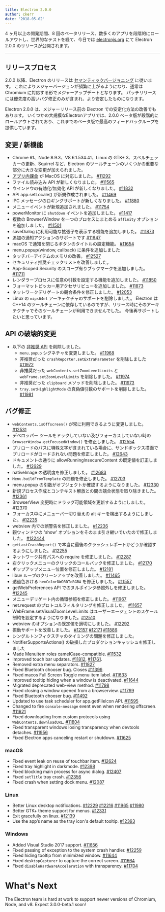 ```yaml
---
title: Electron 2.0.0
author: ckerr
date: '2018-05-02'
---
```


4 ヶ月以上の開発期間、8 回のベータリリース、数多くのアプリを段階的にロールアウトし、世界的なテストを経て、今日では [electronjs.org](https://electronjs.org/) にて Electron 2.0.0 のリリースが公開されます。

---

## リリースプロセス

2.0.0 以降、Electron のリリースは [セマンティックバージョニング](https://electronjs.org/blog/electron-2-semantic-boogaloo) に従います。 これによりメジャーバージョンが頻繁に上がるようになり、通常は Chromium に対応する形でメジャーアップデートとなります。 パッチリリースには優先度の高いバグ修正のみが含まれ、より安定したものになります。

Electron 2.0.0 は、メジャーリリース前の Electron での安定化方法の改善でもあります。 いくつかの大規模なElectronアプリでは、2.0.0 ベータ版が段階的にロールアウトされており、これまでのベータ版で最高のフィードバックループを提供しています。

## 変更 / 新機能

 * Chrome 61、Node 8.9.3、V8 6.1.534.41、Linux の GTK+ 3、スペルチェッカーの更新、Squirrel など、Electron のツールチェーンのいくつかの重要な部分に大きな変更が加えられました。
 * [アプリ内課金](https://electronjs.org/blog/in-app-purchases) が MacOS に対応しました。 [#11292](https://github.com/electron/electron/pull/11292)
 * ファイル読み込み API が新しくなりました。 [#11565](https://github.com/electron/electron/pull/11565)
 * ウインドウの有効化/無効化 API が新しくなりました。 [#11832](https://github.com/electron/electron/pull/11832)
 * API app.setLocale() が新規作成されました。 [#11469](https://github.com/electron/electron/pull/11469)
 * IPC メッセージのロギングサポートが新しくなりました。 [#11880](https://github.com/electron/electron/pull/11880)
 * メニューイベントが新規追加されました。 [#11754](https://github.com/electron/electron/pull/11754)
 * powerMonitor に `shutdown` イベントを追加しました。 [#11417](https://github.com/electron/electron/pull/11417)
 * 複数の BrowserWindow を一つのプロセスにまとめる `affinity` オプションを追加しました。 [#11501](https://github.com/electron/electron/pull/11501)
 * saveDialog に利用可能な拡張子を表示する機能を追加しました。 [#11873](https://github.com/electron/electron/pull/11873)
 * 追加の通知アクションのサポートです [#11647](https://github.com/electron/electron/pull/11647)
 * macOS で通知を閉じるボタンのタイトルの設定機能。 [#11654](https://github.com/electron/electron/pull/11654)
 * menu.popup(window, callback) に条件を追加しました
 * タッチバーアイテムのメモリの改善。 [#12527](https://github.com/electron/electron/pull/12527)
 * セキュリティ推奨チェックリストを改善しました。
 * App-Scoped Security のスコープ有りブックマークを追加しました。 [#11711](https://github.com/electron/electron/pull/11711)
 * レンダラープロセスに任意の引数を設定する機能を追加しました。 [#11850](https://github.com/electron/electron/pull/11850)
 * フォーマットピッカー用アクセサリビューを追加しました。 [#11873](https://github.com/electron/electron/pull/11873)
 * ネットワークデリゲートの競合条件を修正しました。 [#12053](https://github.com/electron/electron/pull/12053)
 * Linux の `mips64el` アーキテクチャのサポートを削除しました。 Electron は C++14 のツールチェーンに依存しているのですが、リリース時にそのアーキテクチャでそのツールチェーンが利用できませんでした。 今後再サポートしたいと思っています。

## API の破壊的変更

 * 以下の [非推奨 API](https://github.com/electron/electron/blob/v2.0.0-beta.8/docs/tutorial/planned-breaking-changes.md) を削除しました。
   * `menu.popup` シグネチャを変更しました。 [#11968](https://github.com/electron/electron/pull/11968)
   * 非推奨だった `crashReporter.setExtraParameter` を削除しました [#11972](https://github.com/electron/electron/pull/11972)
   * 非推奨だった `webContents.setZoomLevelLimits` と `webFrame.setZoomLevelLimits` を削除しました。 [#11974](https://github.com/electron/electron/pull/11974)
   * 非推奨だった `clipboard` メソッドを削除しました。 [#11973](https://github.com/electron/electron/pull/11973)
   * `tray.setHighlightMode` の真偽値引数のサポートを削除しました。 [#11981](https://github.com/electron/electron/pull/11981)

## バグ修正

 * `webContents.isOffscreen()` が常に利用できるように変更しました。 [#12531](https://github.com/electron/electron/pull/12531)
 * デベロッパー ツールをドックしていない及びフォーカスしていない時の `BrowserWindow.getFocusedWindow()` を修正しました。 [#12554](https://github.com/electron/electron/pull/12554)
 * プリロードのパスに特殊文字が含まれている場合に、サンドボックス描画でプリロードがロードされない問題を修正しました。 [#12643](https://github.com/electron/electron/pull/12643)
 * ドキュメントの通りに allowRunningInsecureContent の既定値を訂正しました。 [#12629](https://github.com/electron/electron/pull/12629)
 * nativeImage の透明度を修正しました。 [#12683](https://github.com/electron/electron/pull/12683)
 * `Menu.buildFromTemplate` の問題を修正しました。 [#12703](https://github.com/electron/electron/pull/12703)
 * menu.popup の引数がオブジェクトか確認するようになりました。 [#12330](https://github.com/electron/electron/pull/12330)
 * 新規プロセス作成とコンテキスト解放との間の競合状態を取り除きました。 [#12361](https://github.com/electron/electron/pull/12361)
 * BrowserView 変更時にドラッグ可能領域を更新するようにしました。 [#12370](https://github.com/electron/electron/pull/12370)
 * フォーカス中にメニューバー切り替えの alt キーを検出するようにしました。 [#12235](https://github.com/electron/electron/pull/12235)
 * webview 内での誤警告を修正しました。 [#12236](https://github.com/electron/electron/pull/12236)
 * 親ウィンドウの 'show' オプションをそのまま引き継いでいたので修正しました。 [#122444](https://github.com/electron/electron/pull/122444)
 * `getLastCrashReport()` で本当に最後のクラッシュレポートかどうか確認するようにしました。 [#12255](https://github.com/electron/electron/pull/12255)
 * ネットワーク共有パスへの require を修正しました。 [#12287](https://github.com/electron/electron/pull/12287)
 * 右クリックメニューのクリックのコールバックを修正しました。 [#12170](https://github.com/electron/electron/pull/12170)
 * ポップアップメニュー位置を修正しました。 [#12181](https://github.com/electron/electron/pull/12181)
 * libuv ループのクリーンアップを改善しました。 [#11465](https://github.com/electron/electron/pull/11465)
 * 透過色おける `hexColorDWORDToRGBA` を修正しました。 [#11557](https://github.com/electron/electron/pull/11557)
 * getWebPreferences API でのヌルポインタ参照外しを修正しました。 [#12245](https://github.com/electron/electron/pull/12245)
 * メニューデリゲート内の循環参照を修正しました。 [#11967](https://github.com/electron/electron/pull/11967)
 * net.request のプロトコルフィルタリングを修正しました。 [#11657](https://github.com/electron/electron/pull/11657)
 * WebFrame.setVisualZoomLevelLimits はユーザーエージェントのスケール制約を設定するようになりました。[#12510](https://github.com/electron/electron/pull/12510)
 * webview のオプションの既定値を適切にしました。 [#12292](https://github.com/electron/electron/pull/12292)
 * 振動サポートを改善しました。 [#12157](https://github.com/electron/electron/pull/12157) [#12171](https://github.com/electron/electron/pull/12171) [#11886](https://github.com/electron/electron/pull/11886)
 * シングルトンフィクスチャのタイミングの問題を修正しました。
 * NotifierSupportsActions() の破損したプロダクションキャッシュを修正しました
 * Made MenuItem roles camelCase-compatible. [#11532](https://github.com/electron/electron/pull/11532)
 * Improved touch bar updates. [#11812](https://github.com/electron/electron/pull/11812), [#11761](https://github.com/electron/electron/pull/11761).
 * Removed extra menu separators. [#11827](https://github.com/electron/electron/pull/11827)
 * Fixed Bluetooth chooser bug. Closes [#11399](https://github.com/electron/electron/pull/11399).
 * Fixed macos Full Screen Toggle menu item label. [#11633](https://github.com/electron/electron/pull/11633)
 * Improved tooltip hiding when a window is deactivated. [#11644](https://github.com/electron/electron/pull/11644)
 * Migrated deprecated web-view method. [#11798](https://github.com/electron/electron/pull/11798)
 * Fixed closing a window opened from a browserview. [#11799](https://github.com/electron/electron/pull/11799)
 * Fixed Bluetooth chooser bug. [#11492](https://github.com/electron/electron/pull/11492)
 * Updated to use task scheduler for app.getFileIcon API. [#11595](https://github.com/electron/electron/pull/11595)
 * Changed to fire `console-message` event even when rendering offscreen. [#11921](https://github.com/electron/electron/pull/11921)
 * Fixed downloading from custom protocols using `WebContents.downloadURL`. [#11804](https://github.com/electron/electron/pull/11804)
 * Fixed transparent windows losing transparency when devtools detaches. [#11956](https://github.com/electron/electron/pull/11956)
 * Fixed Electron apps canceling restart or shutdown. [#11625](https://github.com/electron/electron/pull/11625)

### macOS
 * Fixed event leak on reuse of touchbar item. [#12624](https://github.com/electron/electron/pull/12624)
 * Fixed tray highlight in darkmode. [#12398](https://github.com/electron/electron/pull/12398)
 * Fixed blocking main process for async dialog. [#12407](https://github.com/electron/electron/pull/12407)
 * Fixed `setTitle` tray crash. [#12356](https://github.com/electron/electron/pull/12356)
 * Fixed crash when setting dock menu. [#12087](https://github.com/electron/electron/pull/12087)

### Linux
 * Better Linux desktop notifications. [#12229](https://github.com/electron/electron/pull/12229) [#12216](https://github.com/electron/electron/pull/12216) [#11965](https://github.com/electron/electron/pull/11965) [#11980](https://github.com/electron/electron/pull/11980)
 * Better GTK+ theme support for menus. [#12331](https://github.com/electron/electron/pull/12331)
 * Exit gracefully on linux. [#12139](https://github.com/electron/electron/pull/12139)
 * Use the app’s name as the tray icon's default tooltip. [#12393](https://github.com/electron/electron/pull/12393)

### Windows
 * Added Visual Studio 2017 support. [#11656](https://github.com/electron/electron/pull/11656)
 * Fixed passing of exception to the system crash handler. [#12259](https://github.com/electron/electron/pull/12259)
 * Fixed hiding tooltip from minimized window. [#11644](https://github.com/electron/electron/pull/11644)
 * Fixed `desktopCapturer` to capture the correct screen. [#11664](https://github.com/electron/electron/pull/11664)
 * Fixed `disableHardwareAcceleration` with transparency. [#11704](https://github.com/electron/electron/pull/11704)

# What's Next

The Electron team is hard at work to support newer versions of Chromium, Node, and v8. Expect 3.0.0-beta.1 soon!
